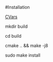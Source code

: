 #Installation 

[CVars](https://github.com/arpg/CVars)

mkdir build

cd build

cmake .. && make -j8 

sudo make install
